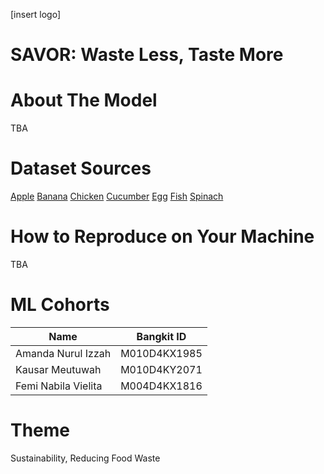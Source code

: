 [insert logo]

# SAVOR: Waste Less, Taste More

# About The Model
TBA

# Dataset Sources
[Apple](URL)
[Banana](URL)
[Chicken](URL)
[Cucumber](URL)
[Egg](URL)
[Fish](URL)
[Spinach](URL)

# How to Reproduce on Your Machine
TBA

# ML Cohorts

| Name | Bangkit ID |  
|----------|----------|
| Amanda Nurul Izzah | M010D4KX1985 |
| Kausar Meutuwah | M010D4KY2071 |
| Femi Nabila Vielita | M004D4KX1816 |


# Theme
Sustainability, Reducing Food Waste
